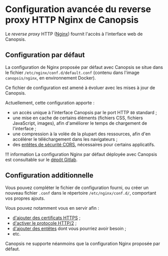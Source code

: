 # Configuration avancée du reverse proxy HTTP Nginx de Canopsis

Le *reverse proxy* HTTP ([Nginx](https://nginx.org)) fournit l'accès à l'interface web de Canopsis.

## Configuration par défaut

La configuration de Nginx proposée par défaut avec Canopsis se situe dans le fichier `/etc/nginx/conf.d/default.conf` (contenu dans l'image `canopsis/nginx`, en environnement Docker).

Ce fichier de configuration est amené à évoluer avec les mises à jour de Canopsis.

Actuellement, cette configuration apporte :

*  un accès unique à l'interface Canopsis par le port HTTP `80` standard ; 
*  une mise en cache de certains éléments (fichiers CSS, fichiers JavaScript, images), afin d'améliorer le temps de chargement de l'interface ;
*  une compression à la volée de la plupart des ressources, afin d'en accélérer le téléchargement dans les navigateurs ;
*  des [entêtes de sécurité CORS](https://developer.mozilla.org/fr/docs/Web/HTTP/CORS), nécessaires pour certains applicatifs.

!!! information
        La configuration Nginx par défaut déployée avec Canopsis est consultable sur le [dépôt Gitlab](https://git.canopsis.net/canopsis/canopsis-community/-/tree/develop/community/deploy-ansible/playbook/roles/canopsis/templates/nginx).

## Configuration additionnelle

Vous pouvez compléter le fichier de configuration fourni, ou créer un nouveau fichier `.conf` dans le répertoire `/etc/nginx/conf.d/`, comportant vos propres ajouts.

Vous pouvez notamment vous en servir afin :

*  [d'ajouter des certificats HTTPS](https://nginx.org/en/docs/http/configuring_https_servers.html) ;
*  [d'activer le protocole HTTP/2](https://nginx.org/en/docs/http/ngx_http_v2_module.html) ;
*  [d'ajouter des entêtes](https://nginx.org/en/docs/http/ngx_http_headers_module.html) dont vous pourriez avoir besoin ;
*  etc.

Canopsis ne supporte néanmoins que la configuration Nginx proposée par défaut.

